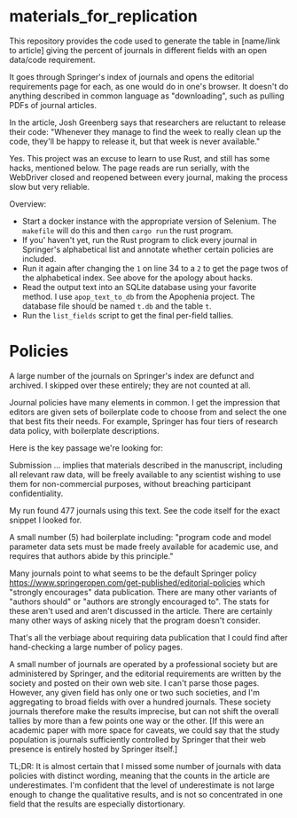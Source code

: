 # materials_for_replication

This repository provides the code used to generate the table in [name/link to article] giving the percent of journals in different fields with an open data/code requirement.

It goes through Springer's index of journals and opens the editorial requirements page for each, as one would do in one's browser.  It doesn't do anything described in common language as "downloading", such as pulling PDFs of journal articles.

In the article, Josh Greenberg says that researchers are reluctant to release their code:
"Whenever they manage to find the week to really clean up the code, they'll be happy to release it, but that week is never available."

Yes. This project was an excuse to learn to use Rust, and still has some hacks, mentioned below.
The page reads are run serially, with the WebDriver closed and reopened between every
journal, making the process slow but very reliable.

Overview:

* Start a docker instance with the appropriate version of Selenium. The `makefile` will do this and
  then `cargo run` the rust program.
* If you' haven't yet, run the Rust program to click every journal in Springer's alphabetical list and annotate whether
  certain policies are included.
* Run it again after changing the `1` on line 34 to a `2` to get the page twos of the alphabetical
  index. See above for the apology about hacks.
* Read the output text into an SQLite database using your favorite method. I use `apop_text_to_db` from the Apophenia project.
  The database file should be named `t.db` and the table `t`.
* Run the `list_fields` script to get the final per-field tallies.

Policies
======

A large number of the journals on Springer's index are defunct and archived.
I skipped over these entirely; they are not counted at all.

Journal policies have many elements in common. I get the impression that
editors are given sets of boilerplate code to choose from and select the one
that best fits their needs.
For example, Springer has four tiers of research data policy, with boilerplate descriptions.

Here is the key passage we're looking for:

Submission ...  implies that materials described in
the manuscript, including all relevant raw data, will be freely available to any scientist
wishing to use them for non-commercial purposes, without breaching participant confidentiality.

My run found 477 journals using this text.
See the code itself for the exact snippet I looked for.

A small number (5) had boilerplate including:
"program code and model parameter data sets must be made freely available for academic use, and
requires that authors abide by this principle."

Many journals point to what seems to be the default Springer policy
https://www.springeropen.com/get-published/editorial-policies
which "strongly encourages" data publication.
There are many other variants of "authors should" or "authors are strongly
encouraged to".
The stats for these aren't used and aren't discussed in the article.
There are certainly many other ways of asking nicely that the program doesn't consider.

That's all the verbiage about requiring data publication that I could find after hand-checking
a large number of policy pages.

A small number of journals are operated by a professional society but are
administered by Springer, and the editorial requirements are written by the
society and posted on their own web site.
I can't parse those pages.
However, any given field has only one or two such societies, and I'm
aggregating to broad fields with over a hundred journals.
These society journals therefore make the results imprecise, but can not shift the
overall tallies by more than a few points one way or the other.
[If this were an academic paper with more space for caveats, we could say that
the study population is journals sufficiently controlled by Springer that
their web presence is entirely hosted by Springer itself.]


TL;DR: It is almost certain that I missed some number of journals with data
policies with distinct wording, meaning that the counts in the article are
underestimates.
I'm confident that the level of underestimate is not large enough to change
the qualitative results, and is not so concentrated in one field that the
results are especially distortionary.
